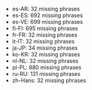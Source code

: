 - es-AR: 32 missing phrases
- es-ES: 692 missing phrases
- es-VE: 699 missing phrases
- fi-FI: 695 missing phrases
- fr-FR: 32 missing phrases
- it-IT: 32 missing phrases
- ja-JP: 34 missing phrases
- ko-KR: 32 missing phrases
- nl-NL: 32 missing phrases
- pl-PL: 880 missing phrases
- ru-RU: 131 missing phrases
- zh-Hans: 32 missing phrases
